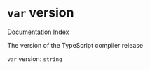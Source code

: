 # `var` version

[Documentation Index](../README.md)

The version of the TypeScript compiler release

`var` version: `string`